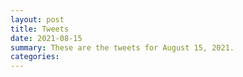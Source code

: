 ```yaml
---
layout: post
title: Tweets
date: 2021-08-15
summary: These are the tweets for August 15, 2021.
categories:
---
```


